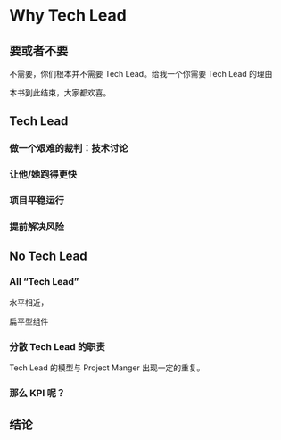 # Why Tech Lead

## 要或者不要


不需要，你们根本并不需要 Tech Lead。给我一个你需要 Tech Lead 的理由


本书到此结束，大家都欢喜。

## Tech Lead


### 做一个艰难的裁判：技术讨论


### 让他/她跑得更快


### 项目平稳运行


### 提前解决风险

## No Tech Lead


### All “Tech Lead”

水平相近，

扁平型组件

### 分散 Tech Lead 的职责

Tech Lead 的模型与 Project Manger 出现一定的重复。

###

### 那么 KPI 呢？

## 结论

